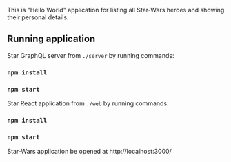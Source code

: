 This is "Hello World" application for listing all Star-Wars heroes and showing their personal details.

## Running application

Star GraphQL server from `./server` by running commands:

### `npm install`
### `npm start`

Star React application from `./web` by running commands:

### `npm install`
### `npm start`

Star-Wars application be opened at http://localhost:3000/